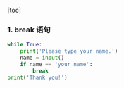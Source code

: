 [toc]

### 1. break 语句

```python
while True:
    print('Please type your name.')
    name = input()
    if name == 'your name':
        break
print('Thank you!')
```

